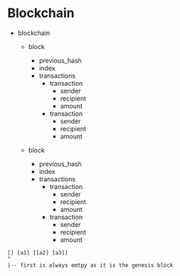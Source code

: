 # Blockchain

- blockchain
	- block
		- previous_hash
		- index
		- transactions
			- transaction
				- sender
				- recipient
				- amount
			- transaction
				- sender
				- recipient
				- amount

	- block
		- previous_hash
		- index
		- transactions
			- transaction
				- sender
				- recipient
				- amount
			- transaction
				- sender
				- recipient
				- amount

```
[] [a1] [[a2] [a3]]
^
|-- first is always emtpy as it is the genesis block
```
